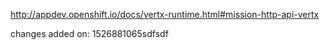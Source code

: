 http://appdev.openshift.io/docs/vertx-runtime.html#mission-http-api-vertx

changes added on: 1526881065sdfsdf

